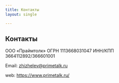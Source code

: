 ```yaml
---
title: Контакты
layout: single

---
```


## Контакты

ООО «Праймтолк»
ОГРН 1113668031047
ИНН/КПП 3664112892/366601001

Email: zhizhelev@primetalk.ru

web: https://www.primetalk.ru/
